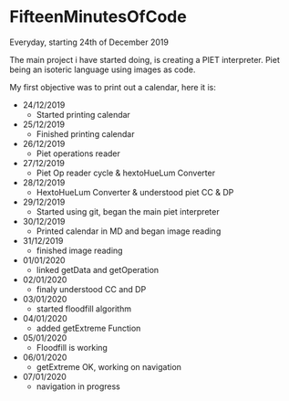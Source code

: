 # FifteenMinutesOfCode
Everyday, starting 24th of December 2019

The main project i have started doing, is creating a PIET interpreter.
Piet being an isoteric language using images as code.

My first objective was to print out a calendar, here it is:

- 24/12/2019
   - Started printing calendar
- 25/12/2019
   - Finished printing calendar
- 26/12/2019
   - Piet operations reader
- 27/12/2019
   - Piet Op reader cycle & hextoHueLum Converter
- 28/12/2019
   - HextoHueLum Converter & understood piet CC & DP
- 29/12/2019
   - Started using git, began the main piet interpreter
- 30/12/2019
   - Printed calendar in MD and began image reading
- 31/12/2019
   - finished image reading
- 01/01/2020
   - linked getData and getOperation
- 02/01/2020
   - finaly understood CC and DP
- 03/01/2020
   - started floodfill algorithm
- 04/01/2020
   - added getExtreme Function
- 05/01/2020
   - Floodfill is working
- 06/01/2020
   - getExtreme OK, working on navigation
- 07/01/2020
   - navigation in progress
